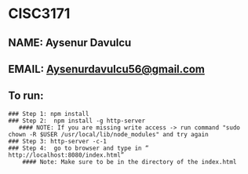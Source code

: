 # CISC3171
## NAME: Aysenur Davulcu
## EMAIL: Aysenurdavulcu56@gmail.com
## To run:
    ### Step 1: npm install 
    ### Step 2:  npm install -g http-server
       #### NOTE: If you are missing write access -> run command "sudo chown -R $USER /usr/local/lib/node_modules" and try again
    ### Step 3: http-server -c-1
    ### Step 4:  go to browser and type in “ http://localhost:8080/index.html” 
        #### Note: Make sure to be in the directory of the index.html
